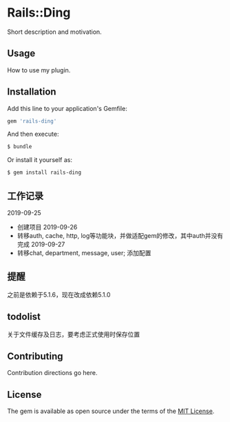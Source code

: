 # Rails::Ding
Short description and motivation.

## Usage
How to use my plugin.

## Installation
Add this line to your application's Gemfile:

```ruby
gem 'rails-ding'
```

And then execute:
```bash
$ bundle
```

Or install it yourself as:
```bash
$ gem install rails-ding
```
## 工作记录
2019-09-25
* 创建项目
2019-09-26
* 转移auth, cache, http, log等功能块，并做适配gem的修改，其中auth并没有完成
2019-09-27
* 转移chat, department, message, user; 添加配置
## 提醒
之前是依赖于5.1.6，现在改成依赖5.1.0
## todolist
关于文件缓存及日志，要考虑正式使用时保存位置

## Contributing
Contribution directions go here.

## License
The gem is available as open source under the terms of the [MIT License](http://opensource.org/licenses/MIT).
